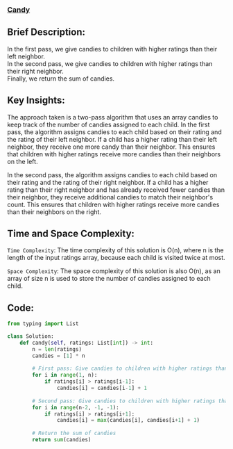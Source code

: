 ### [Candy](https://leetcode.com/problems/candy/description/)

## Brief Description:
In the first pass, we give candies to children with higher ratings than their left neighbor.<br> 
In the second pass, we give candies to children with higher ratings than their right neighbor.<br> 
Finally, we return the sum of candies.<br>

## Key Insights:
The approach taken is a two-pass algorithm that uses an array candies to keep track of the number of candies assigned to each child. In the first pass, the algorithm assigns candies to each child based on their rating and the rating of their left neighbor. If a child has a higher rating than their left neighbor, they receive one more candy than their neighbor. This ensures that children with higher ratings receive more candies than their neighbors on the left.

In the second pass, the algorithm assigns candies to each child based on their rating and the rating of their right neighbor. If a child has a higher rating than their right neighbor and has already received fewer candies than their neighbor, they receive additional candies to match their neighbor's count. This ensures that children with higher ratings receive more candies than their neighbors on the right.

## Time and Space Complexity:
`Time Complexity`:
The time complexity of this solution is O(n), where n is the length of the input ratings array, because each child is visited twice at most.

`Space Complexity`:
The space complexity of this solution is also O(n), as an array of size n is used to store the number of candies assigned to each child.

## Code:
```python
from typing import List

class Solution:
    def candy(self, ratings: List[int]) -> int:
        n = len(ratings)
        candies = [1] * n
        
        # First pass: Give candies to children with higher ratings than their left neighbor
        for i in range(1, n):
            if ratings[i] > ratings[i-1]:
                candies[i] = candies[i-1] + 1
        
        # Second pass: Give candies to children with higher ratings than their right neighbor
        for i in range(n-2, -1, -1):
            if ratings[i] > ratings[i+1]:
                candies[i] = max(candies[i], candies[i+1] + 1)
        
        # Return the sum of candies
        return sum(candies)
```
